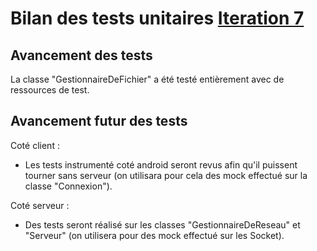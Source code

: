 # Bilan des tests unitaires [Iteration 7](https://github.com/L3-Info-Miage-Universite-Cote-D-Azur/pl2020-plpld/milestone/7)

## Avancement des tests
La classe "GestionnaireDeFichier" a été testé entièrement avec de ressources de test.

## Avancement futur des tests
Coté client :
- Les tests instrumenté coté android seront revus afin qu'il puissent tourner sans serveur (on utilisara pour cela des mock effectué sur la classe "Connexion").

Coté serveur :
- Des tests seront réalisé sur les classes "GestionnaireDeReseau" et "Serveur" (on utilisera pour des mock effectué sur les Socket).
